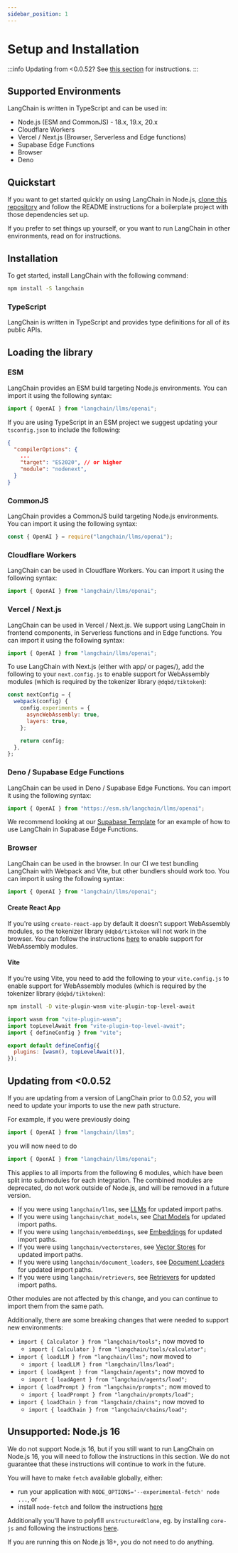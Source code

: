 ```yaml
---
sidebar_position: 1
---
```


# Setup and Installation

:::info
Updating from <0.0.52? See [this section](#updating-from-0052) for instructions.
:::

## Supported Environments

LangChain is written in TypeScript and can be used in:

- Node.js (ESM and CommonJS) - 18.x, 19.x, 20.x
- Cloudflare Workers
- Vercel / Next.js (Browser, Serverless and Edge functions)
- Supabase Edge Functions
- Browser
- Deno

## Quickstart

If you want to get started quickly on using LangChain in Node.js, [clone this repository](https://github.com/domeccleston/langchain-ts-starter) and follow the README instructions for a boilerplate project with those dependencies set up.

If you prefer to set things up yourself, or you want to run LangChain in other environments, read on for instructions.

## Installation

To get started, install LangChain with the following command:

```bash npm2yarn
npm install -S langchain
```

### TypeScript

LangChain is written in TypeScript and provides type definitions for all of its public APIs.

## Loading the library

### ESM

LangChain provides an ESM build targeting Node.js environments. You can import it using the following syntax:

```typescript
import { OpenAI } from "langchain/llms/openai";
```

If you are using TypeScript in an ESM project we suggest updating your `tsconfig.json` to include the following:

```json title="tsconfig.json"
{
  "compilerOptions": {
    ...
    "target": "ES2020", // or higher
    "module": "nodenext",
  }
}
```

### CommonJS

LangChain provides a CommonJS build targeting Node.js environments. You can import it using the following syntax:

```typescript
const { OpenAI } = require("langchain/llms/openai");
```

### Cloudflare Workers

LangChain can be used in Cloudflare Workers. You can import it using the following syntax:

```typescript
import { OpenAI } from "langchain/llms/openai";
```

### Vercel / Next.js

LangChain can be used in Vercel / Next.js. We support using LangChain in frontend components, in Serverless functions and in Edge functions. You can import it using the following syntax:

```typescript
import { OpenAI } from "langchain/llms/openai";
```

To use LangChain with Next.js (either with app/ or pages/), add the following to your `next.config.js` to enable support for WebAssembly modules (which is required by the tokenizer library `@dqbd/tiktoken`):

```js title="next.config.js"
const nextConfig = {
  webpack(config) {
    config.experiments = {
      asyncWebAssembly: true,
      layers: true,
    };

    return config;
  },
};
```

### Deno / Supabase Edge Functions

LangChain can be used in Deno / Supabase Edge Functions. You can import it using the following syntax:

```typescript
import { OpenAI } from "https://esm.sh/langchain/llms/openai";
```

We recommend looking at our [Supabase Template](https://github.com/langchain-ai/langchain-template-supabase) for an example of how to use LangChain in Supabase Edge Functions.

### Browser

LangChain can be used in the browser. In our CI we test bundling LangChain with Webpack and Vite, but other bundlers should work too. You can import it using the following syntax:

```typescript
import { OpenAI } from "langchain/llms/openai";
```

#### Create React App

If you're using `create-react-app` by default it doesn't support WebAssembly modules, so the tokenizer library `@dqbd/tiktoken` will not work in the browser. You can follow the instructions [here](https://github.com/dqbd/tiktoken/tree/main/js#create-react-app) to enable support for WebAssembly modules.

#### Vite

If you're using Vite, you need to add the following to your `vite.config.js` to enable support for WebAssembly modules (which is required by the tokenizer library `@dqbd/tiktoken`):

```bash npm2yarn
npm install -D vite-plugin-wasm vite-plugin-top-level-await
```

```js title="vite.config.js"
import wasm from "vite-plugin-wasm";
import topLevelAwait from "vite-plugin-top-level-await";
import { defineConfig } from "vite";

export default defineConfig({
  plugins: [wasm(), topLevelAwait()],
});
```

## Updating from <0.0.52

If you are updating from a version of LangChain prior to 0.0.52, you will need to update your imports to use the new path structure.

For example, if you were previously doing

```typescript
import { OpenAI } from "langchain/llms";
```

you will now need to do

```typescript
import { OpenAI } from "langchain/llms/openai";
```

This applies to all imports from the following 6 modules, which have been split into submodules for each integration. The combined modules are deprecated, do not work outside of Node.js, and will be removed in a future version.

- If you were using `langchain/llms`, see [LLMs](../modules/models/llms/integrations) for updated import paths.
- If you were using `langchain/chat_models`, see [Chat Models](../modules/models/chat/integrations) for updated import paths.
- If you were using `langchain/embeddings`, see [Embeddings](../modules/models/embeddings/integrations) for updated import paths.
- If you were using `langchain/vectorstores`, see [Vector Stores](../modules/indexes/vector_stores/integrations/) for updated import paths.
- If you were using `langchain/document_loaders`, see [Document Loaders](../modules/indexes/document_loaders/examples/) for updated import paths.
- If you were using `langchain/retrievers`, see [Retrievers](../modules/indexes/retrievers/) for updated import paths.

Other modules are not affected by this change, and you can continue to import them from the same path.

Additionally, there are some breaking changes that were needed to support new environments:

- `import { Calculator } from "langchain/tools";` now moved to
  - `import { Calculator } from "langchain/tools/calculator";`
- `import { loadLLM } from "langchain/llms";` now moved to
  - `import { loadLLM } from "langchain/llms/load";`
- `import { loadAgent } from "langchain/agents";` now moved to
  - `import { loadAgent } from "langchain/agents/load";`
- `import { loadPrompt } from "langchain/prompts";` now moved to
  - `import { loadPrompt } from "langchain/prompts/load";`
- `import { loadChain } from "langchain/chains";` now moved to
  - `import { loadChain } from "langchain/chains/load";`

## Unsupported: Node.js 16

We do not support Node.js 16, but if you still want to run LangChain on Node.js 16, you will need to follow the instructions in this section. We do not guarantee that these instructions will continue to work in the future.

You will have to make `fetch` available globally, either:

- run your application with `NODE_OPTIONS='--experimental-fetch' node ...`, or
- install `node-fetch` and follow the instructions [here](https://github.com/node-fetch/node-fetch#providing-global-access)

Additionally you'll have to polyfill `unstructuredClone`, eg. by installing `core-js` and following the instructions [here](https://github.com/zloirock/core-js).

If you are running this on Node.js 18+, you do not need to do anything.
